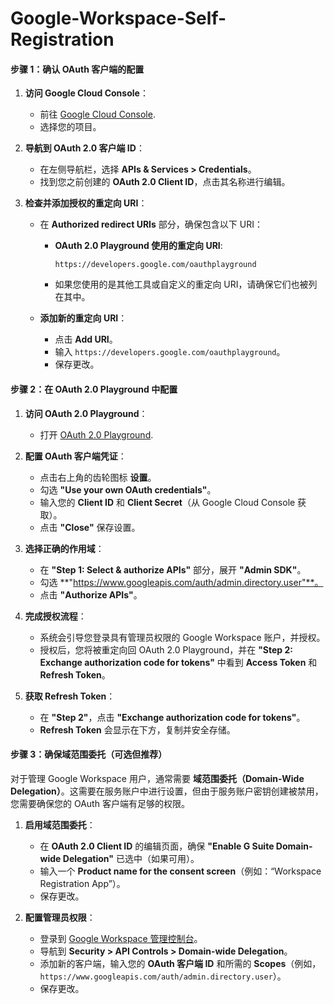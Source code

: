 # Google-Workspace-Self-Registration

#### 步骤 1：确认 OAuth 客户端的配置

1. **访问 Google Cloud Console**：
   - 前往 [Google Cloud Console](https://console.cloud.google.com/).
   - 选择您的项目。

2. **导航到 OAuth 2.0 客户端 ID**：
   - 在左侧导航栏，选择 **APIs & Services > Credentials**。
   - 找到您之前创建的 **OAuth 2.0 Client ID**，点击其名称进行编辑。

3. **检查并添加授权的重定向 URI**：
   - 在 **Authorized redirect URIs** 部分，确保包含以下 URI：
     - **OAuth 2.0 Playground 使用的重定向 URI**:
       ```
       https://developers.google.com/oauthplayground
       ```
     - 如果您使用的是其他工具或自定义的重定向 URI，请确保它们也被列在其中。

   - **添加新的重定向 URI**：
     - 点击 **Add URI**。
     - 输入 `https://developers.google.com/oauthplayground`。
     - 保存更改。

#### 步骤 2：在 OAuth 2.0 Playground 中配置

1. **访问 OAuth 2.0 Playground**：
   - 打开 [OAuth 2.0 Playground](https://developers.google.com/oauthplayground).

2. **配置 OAuth 客户端凭证**：
   - 点击右上角的齿轮图标 **设置**。
   - 勾选 **"Use your own OAuth credentials"**。
   - 输入您的 **Client ID** 和 **Client Secret**（从 Google Cloud Console 获取）。
   - 点击 **"Close"** 保存设置。

3. **选择正确的作用域**：
   - 在 **"Step 1: Select & authorize APIs"** 部分，展开 **"Admin SDK"**。
   - 勾选 **"https://www.googleapis.com/auth/admin.directory.user"**。
   - 点击 **"Authorize APIs"**。

4. **完成授权流程**：
   - 系统会引导您登录具有管理员权限的 Google Workspace 账户，并授权。
   - 授权后，您将被重定向回 OAuth 2.0 Playground，并在 **"Step 2: Exchange authorization code for tokens"** 中看到 **Access Token** 和 **Refresh Token**。

5. **获取 Refresh Token**：
   - 在 **"Step 2"**，点击 **"Exchange authorization code for tokens"**。
   - **Refresh Token** 会显示在下方，复制并安全存储。

#### 步骤 3：确保域范围委托（可选但推荐）

对于管理 Google Workspace 用户，通常需要 **域范围委托（Domain-Wide Delegation）**。这需要在服务账户中进行设置，但由于服务账户密钥创建被禁用，您需要确保您的 OAuth 客户端有足够的权限。

1. **启用域范围委托**：
   - 在 **OAuth 2.0 Client ID** 的编辑页面，确保 **"Enable G Suite Domain-wide Delegation"** 已选中（如果可用）。
   - 输入一个 **Product name for the consent screen**（例如：“Workspace Registration App”）。
   - 保存更改。

2. **配置管理员权限**：
   - 登录到 [Google Workspace 管理控制台](https://admin.google.com/)。
   - 导航到 **Security > API Controls > Domain-wide Delegation**。
   - 添加新的客户端，输入您的 **OAuth 客户端 ID** 和所需的 **Scopes**（例如，`https://www.googleapis.com/auth/admin.directory.user`）。
   - 保存更改。

